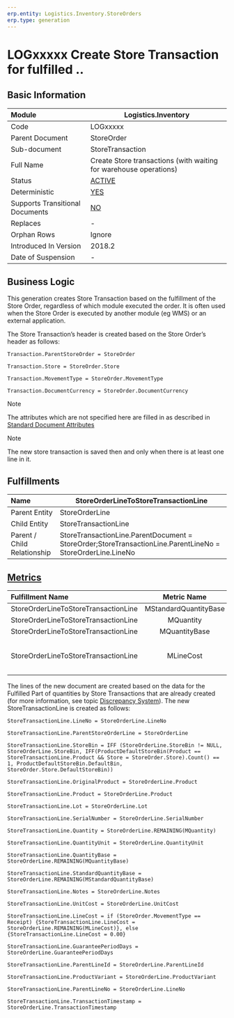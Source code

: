 ```yaml
---
erp.entity: Logistics.Inventory.StoreOrders
erp.type: generation
---
```


# LOGxxxxx Create Store Transaction for fulfilled ..

## Basic Information

| Module                          | Logistics.Inventory                                               |
| :------------------------------ | ----------------------------------------------------------------- |
| Code                            | LOGxxxxx                                                               |
| Parent Document                 | StoreOrder                                                        |
| Sub-document                    | StoreTransaction                                                  |
| Full Name                       | Create Store transactions (with waiting for warehouse operations) |
| Status                          | [ACTIVE](xref:generation-procedures) |
| Deterministic                   | [YES](xref:document-generation-and-transitional-documents) |
| Supports Transitional Documents | [NO](xref:document-generation-and-transitional-documents) |
| Replaces                        | -                                                                 |
| Orphan Rows                     | Ignore                                                            |
| Introduced In Version           | 2018.2                                                            |
| Date of Suspension              | -                                                                 |

## Business Logic

This generation creates Store Transaction based on the fulfillment of the Store Order, regardless of which module executed the order. 
It is often used when the Store Order is executed by another module (eg WMS) or an external application.
 

The Store Transaction’s header is created based on the Store Order’s header as follows:

```
Transaction.ParentStoreOrder = StoreOrder

Transaction.Store = StoreOrder.Store

Transaction.MovementType = StoreOrder.MovementType

Transaction.DocumentCurrency = StoreOrder.DocumentCurrency
```

> [!Note] 
> The attributes which are not specified here are filled in as described in [Standard Document Attributes](../reference/standard-document-attributes.md)

> [!Note] 
> The new store transaction is saved then and only when there is at least one line in it.

## Fulfillments

| Name                        | StoreOrderLineToStoreTransactionLine                         |
| :-------------------------- | ------------------------------------------------------------ |
| Parent Entity               | StoreOrderLine                                               |
| Child Entity                | StoreTransactionLine                                         |
| Parent / Child Relationship | StoreTransactionLine.ParentDocument = StoreOrder;StoreTransactionLine.ParentLineNo = StoreOrderLine.LineNo |

## [Metrics](../reference/metrics.md)

| Fulfillment Name                     |      Metric Name      |              Measurement Unit              | Parent Value                        | Child Value                               | New Record                                                   |
| :----------------------------------- | :-------------------: | :----------------------------------------: | :---------------------------------- | :---------------------------------------- | :----------------------------------------------------------- |
| StoreOrderLineToStoreTransactionLine | MStandardQuantityBase | StoreOrderLine.Product.BaseMeasurementUnit | StoreOrderLine.StandardQuantityBase | StoreTransactionLine.StandardQuantityBase | YES                                                          |
| StoreOrderLineToStoreTransactionLine |       MQuantity       |        StoreOrderLine.QuantityUnit         | StoreOrderLine.Quantity             | StoreTransactionLine.Quantity             | NO                                                           |
| StoreOrderLineToStoreTransactionLine |     MQuantityBase     | StoreOrderLine.Product.BaseMeasurementUnit | StoreOrderLine.QuantityBase         | StoreTransactionLine.QuantityBase         | NO                                                           |
| StoreOrderLineToStoreTransactionLine |       MLineCost       |        StoreOrder.DocumentCurrency         | StoreOrderLine.LineCost             | StoreTransactionLine.LineCost             | if (StoreOrder.MovementType== Receipt) {New Record = YES},else {New Record = NO} |

The lines of the new document are created based on the data for the Fulfilled Part of quantities by Store Transactions that are already created (for more information, see topic [Discrepancy System](../reference/discrepancy-system.md)). The new StoreTransactionLine is created as follows:

```
StoreTransactionLine.LineNo = StoreOrderLine.LineNo

StoreTransactionLine.ParentStoreOrderLine = StoreOrderLine

StoreTransactionLine.StoreBin = IFF (StoreOrderLine.StoreBin != NULL, StoreOrderLine.StoreBin, IFF(ProductDefaultStoreBin(Product == StoreTransactionLine.Product && Store = StoreOrder.Store).Count() == 1, ProductDefaultStoreBin.DefaultBin, StoreOrder.Store.DefaultStoreBin))

StoreTransactionLine.OriginalProduct = StoreOrderLine.Product

StoreTransactionLine.Product = StoreOrderLine.Product

StoreTransactionLine.Lot = StoreOrderLine.Lot

StoreTransactionLine.SerialNumber = StoreOrderLine.SerialNumber

StoreTransactionLine.Quantity = StoreOrderLine.REMAINING(MQuantity)

StoreTransactionLine.QuantityUnit = StoreOrderLine.QuantityUnit

StoreTransactionLine.QuantityBase = StoreOrderLine.REMAINING(MQuantityBase)

StoreTransactionLine.StandardQuantityBase = StoreOrderLine.REMAINING(MStandardQuantityBase)

StoreTransactionLine.Notes = StoreOrderLine.Notes

StoreTransactionLine.UnitCost = StoreOrderLine.UnitCost

StoreTransactionLine.LineCost = if (StoreOrder.MovementType == Receipt) {StoreTransactionLine.LineCost = StoreOrderLine.REMAINING(MLineCost)}, else {StoreTransactionLine.LineCost = 0.00}

StoreTransactionLine.GuaranteePeriodDays = StoreOrderLine.GuaranteePeriodDays

StoreTransactionLine.ParentLineId = StoreOrderLine.ParentLineId

StoreTransactionLine.ProductVariant = StoreOrderLine.ProductVariant

StoreTransactionLine.ParentLineNo = StoreOrderLine.LineNo

StoreTransactionLine.TransactionTimestamp = StoreOrderLine.TransactionTimestamp
```
